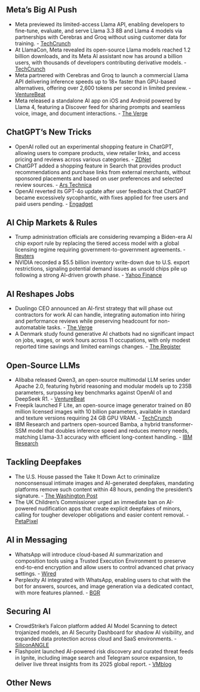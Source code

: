 ## Meta’s Big AI Push

- Meta previewed its limited-access Llama API, enabling developers to fine-tune, evaluate, and serve Llama 3.3 8B and Llama 4 models via partnerships with Cerebras and Groq without using customer data for training. - [TechCrunch](https://techcrunch.com/2025/04/29/meta-previews-an-api-for-its-llama-ai-models/)
- At LlamaCon, Meta revealed its open-source Llama models reached 1.2 billion downloads, and its Meta AI assistant now has around a billion users, with thousands of developers contributing derivative models. - [TechCrunch](https://techcrunch.com/2025/04/29/meta-says-its-llama-ai-models-have-been-downloaded-1-2b-times/)
- Meta partnered with Cerebras and Groq to launch a commercial Llama API delivering inference speeds up to 18× faster than GPU-based alternatives, offering over 2,600 tokens per second in limited preview. - [VentureBeat](https://venturebeat.com/ai/meta-unleashes-llama-api-running-18x-faster-than-openai-cerebras-partnership-delivers-2600-tokens-per-second/)
- Meta released a standalone AI app on iOS and Android powered by Llama 4, featuring a Discover feed for sharing prompts and seamless voice, image, and document interactions. - [The Verge](https://www.theverge.com/ai-artificial-intelligence/657645/meta-ai-app-chatgpt-competitor-release-ios-android)

## ChatGPT’s New Tricks

- OpenAI rolled out an experimental shopping feature in ChatGPT, allowing users to compare products, view retailer links, and access pricing and reviews across various categories. - [ZDNet](https://www.zdnet.com/article/chatgpt-is-your-personal-shopper-now/)
- ChatGPT added a shopping feature in Search that provides product recommendations and purchase links from external merchants, without sponsored placements and based on user preferences and selected review sources. - [Ars Technica](https://arstechnica.com/ai/2025/04/chatgpt-goes-shopping-with-new-product-browsing-feature/)
- OpenAI reverted its GPT-4o update after user feedback that ChatGPT became excessively sycophantic, with fixes applied for free users and paid users pending. - [Engadget](https://www.engadget.com/ai/openai-rolls-back-update-that-made-chatgpt-an-ass-kissing-weirdo-203056185.html)

## AI Chip Markets & Rules

- Trump administration officials are considering revamping a Biden-era AI chip export rule by replacing the tiered access model with a global licensing regime requiring government-to-government agreements. - [Reuters](https://www.reuters.com/world/china/trump-officials-eye-changes-bidens-ai-chip-export-rule-sources-say-2025-04-29/)
- NVIDIA recorded a $5.5 billion inventory write-down due to U.S. export restrictions, signaling potential demand issues as unsold chips pile up following a strong AI-driven growth phase. - [Yahoo Finance](https://finance.yahoo.com/news/dan-niles-says-nvidia-nvda-204650745.html)

## AI Reshapes Jobs

- Duolingo CEO announced an AI-first strategy that will phase out contractors for work AI can handle, integrating automation into hiring and performance reviews while preserving headcount for non-automatable tasks. - [The Verge](https://www.theverge.com/news/657594/duolingo-ai-first-replace-contract-workers)
- A Denmark study found generative AI chatbots had no significant impact on jobs, wages, or work hours across 11 occupations, with only modest reported time savings and limited earnings changes. - [The Register](https://www.theregister.com/2025/04/29/generative_ai_no_effect_jobs_wages/)

## Open-Source LLMs

- Alibaba released Qwen3, an open-source multimodal LLM series under Apache 2.0, featuring hybrid reasoning and modular models up to 235B parameters, surpassing key benchmarks against OpenAI o1 and DeepSeek R1. - [VentureBeat](https://venturebeat.com/ai/alibaba-launches-open-source-qwen3-model-that-surpasses-openai-o1-and-deepseek-r1/)
- Freepik launched F Lite, an open-source image generator trained on 80 million licensed images with 10 billion parameters, available in standard and texture versions requiring 24 GB GPU VRAM. - [TechCrunch](https://techcrunch.com/2025/04/29/freepik-releases-an-open-ai-image-generator-trained-on-licensed-data/)
- IBM Research and partners open-sourced Bamba, a hybrid transformer-SSM model that doubles inference speed and reduces memory needs, matching Llama-3.1 accuracy with efficient long-context handling. - [IBM Research](https://research.ibm.com/blog/bamba-ssm-transformer-model)

## Tackling Deepfakes

- The U.S. House passed the Take It Down Act to criminalize nonconsensual intimate images and AI-generated deepfakes, mandating platforms remove such content within 48 hours, pending the president’s signature. - [The Washington Post](https://www.washingtonpost.com/technology/2025/04/28/congress-deepfake-revenge-porn-law/)
- The UK Children’s Commissioner urged an immediate ban on AI-powered nudification apps that create explicit deepfakes of minors, calling for tougher developer obligations and easier content removal. - [PetaPixel](https://petapixel.com/2025/04/28/uk-childrens-commissioner-calls-for-ban-on-ai-nudification-apps/)

## AI in Messaging

- WhatsApp will introduce cloud-based AI summarization and composition tools using a Trusted Execution Environment to preserve end-to-end encryption and allow users to control advanced chat privacy settings. - [Wired](https://www.wired.com/story/whatsapp-private-processing-generative-ai-security-risks/)
- Perplexity AI integrated with WhatsApp, enabling users to chat with the bot for answers, sources, and image generation via a dedicated contact, with more features planned. - [BGR](https://bgr.com/tech/perplexity-ai-now-works-in-whatsapp-heres-how-to-use-it/)

## Securing AI

- CrowdStrike’s Falcon platform added AI Model Scanning to detect trojanized models, an AI Security Dashboard for shadow AI visibility, and expanded data protection across cloud and SaaS environments. - [SiliconANGLE](https://siliconangle.com/2025/04/29/crowdstrike-introduces-new-tools-blocking-malicious-ai-models-data-exfiltration/)
- Flashpoint launched AI-powered risk discovery and curated threat feeds in Ignite, including image search and Telegram source expansion, to deliver live threat insights from its 2025 global report. - [VMblog](https://vmblog.com:443/archive/2025/04/28/flashpoint-unveils-new-ai-powered-risk-discovery-curated-threat-feeds-and-on-demand-data-source-expansion-at-rsa-conference-2025.aspx)

## Other News

